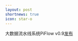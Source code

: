 ```yaml
---
layout: post
shortnews: true
icon: star-o
---
```


大数据流水线系统PiFlow v0.9<a href="https://www.oschina.net/news/122092/piflow-0-9-released">发布</a>